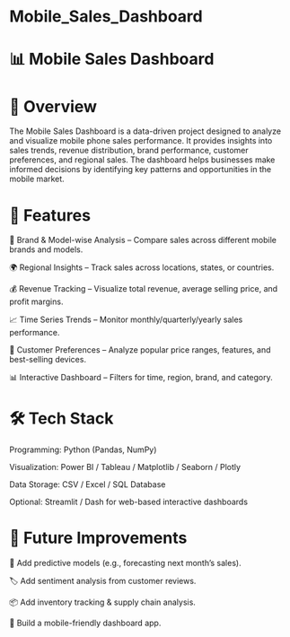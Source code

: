 # Mobile_Sales_Dashboard

# 📊 Mobile Sales Dashboard

# 📌 Overview

The Mobile Sales Dashboard is a data-driven project designed to analyze and visualize mobile phone sales performance. It provides insights into sales trends, revenue distribution, brand performance, customer preferences, and regional sales. The dashboard helps businesses make informed decisions by identifying key patterns and opportunities in the mobile market.

# 🎯 Features

📱 Brand & Model-wise Analysis – Compare sales across different mobile brands and models.

🌍 Regional Insights – Track sales across locations, states, or countries.

💰 Revenue Tracking – Visualize total revenue, average selling price, and profit margins.

📈 Time Series Trends – Monitor monthly/quarterly/yearly sales performance.

🛒 Customer Preferences – Analyze popular price ranges, features, and best-selling devices.

📊 Interactive Dashboard – Filters for time, region, brand, and category.

# 🛠️ Tech Stack

Programming: Python (Pandas, NumPy)

Visualization: Power BI / Tableau / Matplotlib / Seaborn / Plotly

Data Storage: CSV / Excel / SQL Database

Optional: Streamlit / Dash for web-based interactive dashboards

# 📅 Future Improvements

🔮 Add predictive models (e.g., forecasting next month’s sales).

🏷️ Add sentiment analysis from customer reviews.

📦 Add inventory tracking & supply chain analysis.

📱 Build a mobile-friendly dashboard app.
